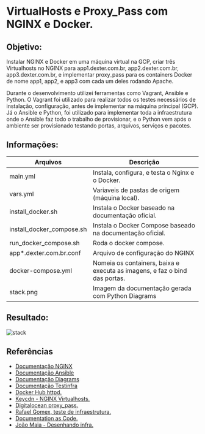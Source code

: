 # VirtualHosts e Proxy_Pass com NGINX e Docker.

## Objetivo: ##
Instalar NGINX e Docker em uma máquina virtual na GCP, criar três Virtualhosts no NGINX para app1.dexter.com.br, app2.dexter.com.br, app3.dexter.com.br, e implementar proxy_pass para os containers Docker de nome app1, app2, e app3 com cada um deles rodando Apache.

Durante o desenvolvimento utilizei ferramentas como Vagrant, Ansible e Python. O Vagrant foi utilizado para realizar todos os testes necessários de instalação, configuração, antes de implementar na máquina principal (GCP). Já o Ansible e Python, foi utilizado para implementar toda a infraestrutura onde o Ansible faz todo o trabalho de provisionar, e o Python vem após o ambiente ser provisionado testando portas, arquivos, serviços e pacotes.

## Informações: ##

|Arquivos|Descrição|
|-|-|
|main.yml|Instala, configura, e testa o Nginx e o Docker.|
|vars.yml|Variaveis de pastas de origem (máquina local).|
|install_docker.sh|Instala o Docker baseado na documentação oficial.|
|install_docker_compose.sh|Instala o Docker Compose baseado na documentação oficial.|
|run_docker_compose.sh|Roda o docker compose.|
|app*.dexter.com.br.conf|Arquivo de configuração do NGINX|
|docker-compose.yml|Nomeia os containers, baixa e executa as imagens, e faz o bind das portas.|
|stack.png|Imagem da documentação gerada com Python Diagrams|

## Resultado: ##

![stack](https://user-images.githubusercontent.com/52767137/91721313-f1919000-eb6e-11ea-88df-7fdc124017df.png)

## Referências ##
- [Documentação NGINX](https://docs.nginx.com/)
- [Documentação Ansible](https://docs.ansible.com/ansible/latest/index.html)
- [Documentação Diagrams](https://diagrams.mingrammer.com/docs/getting-started/installation)
- [Documentação Testinfra](https://testinfra.readthedocs.io/en/latest/)
- [Docker Hub httpd.](https://hub.docker.com/_/httpd)
- [Keycdn - NGINX Virtualhosts.](https://www.keycdn.com/support/nginx-virtual-host)
- [Digitalocean proxy_pass.](https://www.digitalocean.com/community/tutorials/understanding-nginx-http-proxying-load-balancing-buffering-and-caching)
- [Rafael Gomex, teste de infraestrutura.](https://www.youtube.com/watch?v=ZVHlKWLEyhE&t=1558s)
- [Documentation as Code.](https://www.youtube.com/watch?v=eI7jbBtnFrg)
- [João Maia - Desenhando infra.](https://blog.joaovrmaia.com/post/desenhando-infraestrutura-com-codigo/)
